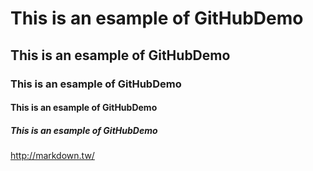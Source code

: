 # This is an esample of GitHubDemo
## This is an esample of GitHubDemo
### This is an esample of GitHubDemo
#### This is an esample of GitHubDemo
##### This is an esample of GitHubDemo
<http://markdown.tw/>
